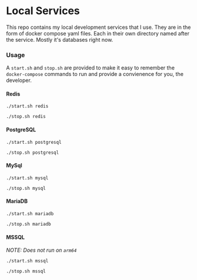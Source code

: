 # Local Services

This repo contains my local development services that I use. They are in the form of docker compose yaml files. Each in their own directory named after the service. Mostly it's databases right now.

### Usage

A `start.sh` and `stop.sh` are provided to make it easy to remember the `docker-compose` commands to run and provide a convienence for you, the developer.

#### Redis

`./start.sh redis`

`./stop.sh redis`

#### PostgreSQL

`./start.sh postgresql`

`./stop.sh postgresql`

#### MySql

`./start.sh mysql`

`./stop.sh mysql`

#### MariaDB

`./start.sh mariadb`

`./stop.sh mariadb`

#### MSSQL

*NOTE: Does not run on `arm64`*

`./start.sh mssql`

`./stop.sh mssql`